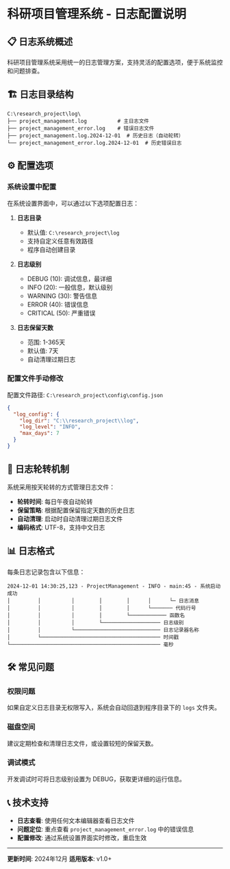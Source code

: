 # 科研项目管理系统 - 日志配置说明

## 📋 日志系统概述

科研项目管理系统采用统一的日志管理方案，支持灵活的配置选项，便于系统监控和问题排查。

## 🏗️ 日志目录结构

```
C:\research_project\log\
├── project_management.log          # 主日志文件
├── project_management_error.log    # 错误日志文件
├── project_management.log.2024-12-01  # 历史日志（自动轮转）
└── project_management_error.log.2024-12-01  # 历史错误日志
```

## ⚙️ 配置选项

### 系统设置中配置

在系统设置界面中，可以通过以下选项配置日志：

1. **日志目录**
   - 默认值: `C:\research_project\log`
   - 支持自定义任意有效路径
   - 程序自动创建目录

2. **日志级别**
   - DEBUG (10): 调试信息，最详细
   - INFO (20): 一般信息，默认级别
   - WARNING (30): 警告信息
   - ERROR (40): 错误信息
   - CRITICAL (50): 严重错误

3. **日志保留天数**
   - 范围: 1-365天
   - 默认值: 7天
   - 自动清理过期日志

### 配置文件手动修改

配置文件路径: `C:\research_project\config\config.json`

```json
{
  "log_config": {
    "log_dir": "C:\\research_project\\log",
    "log_level": "INFO",
    "max_days": 7
  }
}
```

## 🔄 日志轮转机制

系统采用按天轮转的方式管理日志文件：

- **轮转时间**: 每日午夜自动轮转
- **保留策略**: 根据配置保留指定天数的历史日志
- **自动清理**: 启动时自动清理过期日志文件
- **编码格式**: UTF-8，支持中文日志

## 📊 日志格式

每条日志记录包含以下信息：

```
2024-12-01 14:30:25,123 - ProjectManagement - INFO - main:45 - 系统启动成功
│         │          │        │        │      │      └─ 日志消息
│         │          │        │        │      └─────── 代码行号
│         │          │        │        └──────────── 函数名
│         │          │        └─────────────────── 日志级别
│         │          └──────────────────────────── 日志记录器名称
│         └─────────────────────────────────────── 时间戳
└───────────────────────────────────────────────── 毫秒
```

## 🛠️ 常见问题

### 权限问题
如果自定义日志目录无权限写入，系统会自动回退到程序目录下的 `logs` 文件夹。

### 磁盘空间
建议定期检查和清理日志文件，或设置较短的保留天数。

### 调试模式
开发调试时可将日志级别设置为 DEBUG，获取更详细的运行信息。

## 📞 技术支持

- **日志查看**: 使用任何文本编辑器查看日志文件
- **问题定位**: 重点查看 `project_management_error.log` 中的错误信息
- **配置修改**: 通过系统设置界面实时修改，重启生效

---

**更新时间**: 2024年12月
**适用版本**: v1.0+